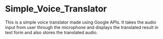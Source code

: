 # Simple_Voice_Translator
This is a simple voice translator made using Google APIs. It takes the audio input from user through the microphone and displays the translated result in text form and also stores the translated audio. 
